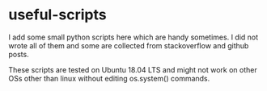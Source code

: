 # useful-scripts
I add some small python scripts here which are handy sometimes. I did not wrote all of them and some are collected from stackoverflow and github posts.

These scripts are tested on Ubuntu 18.04 LTS and might not work on other OSs other than linux without editing os.system() commands.
